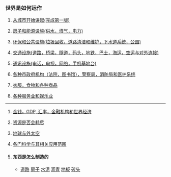 ### 世界是如何运作

1. <a href="/world/city">从城市开始讲起(完成第一版)</a>

1. <a href="/world/utility">房子和能源设施(供水，煤气，电力)</a>

1. <a href="/world/enviorment">环保和公共设施(垃圾回收，道路清洁和维护，下水道系统，公园)</a>

1. <a href="/world/transportation">交通设施(道路，桥梁，隧道，码头，地铁，巴士，海运，空运与对外连接)</a>

1. <a href="/world/communication">通讯设施(电话，电视，网络，手机基地台)</a>

1. <a href="/world/government">各种市政府机构（法院，图书馆），警察局，消防局和医护系统</a>

1. <a href="/world/goods">衣服，食物和各种商品</a>

1. <a href="/world/entertainment">各种服务业和娱乐业</a>

***

1. <a href="/world/money">金钱，GDP, 汇率，金融机构和世界经济</a>

1. <a href="/world/resource">资源是否会耗尽</a>

1. <a href="/world/planets">地球与外太空</a>

1. <a href="/world/education">各门科学与其相关应用范围</a>

1. #### 东西是怎么制造的
	-   <a href="/world/howitsmade/road">道路</a>
	    <a href="/world/howitsmade/house">房子</a>
		<a href="/world/howitsmade/cement">水泥</a>
		<a href="/world/howitsmade/asphalt">沥青</a>
		<a href="/world/howitsmade/hardwood_floor">地板</a>
		<a href="/world/howitsmade/brick">砖头</a>
	
	
	